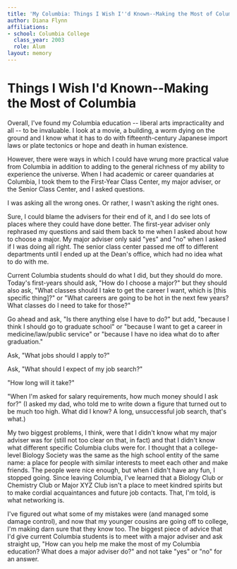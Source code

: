 ```yaml
---
title: 'My Columbia: Things I Wish I''d Known--Making the Most of Columbia'
author: Diana Flynn
affiliations:
- school: Columbia College
  class_year: 2003
  role: Alum
layout: memory
---
```


# Things I Wish I'd Known--Making the Most of Columbia

Overall, I've found my Columbia education -- liberal arts impracticality and all -- to be invaluable.  I look at a movie, a building, a worm dying on the ground and I know what it has to do with fifteenth-century Japanese import laws or plate tectonics or hope and death in human existence.

However, there were ways in which I could have wrung more practical value from Columbia in addition to adding to the general richness of my ability to experience the universe.  When I had academic or career quandaries at Columbia, I took them to the First-Year Class Center, my major adviser, or the Senior Class Center, and I asked questions.

I was asking all the wrong ones.  Or rather, I wasn't asking the right ones.

Sure, I could blame the advisers for their end of it, and I do see lots of places where they could have done better.  The first-year adviser only rephrased my questions and said them back to me when I asked about how to choose a major.  My major adviser only said "yes" and "no" when I asked if I was doing all right.  The senior class center passed me off to different departments until I ended up at the Dean's office, which had no idea what to do with me.

Current Columbia students should do what I did, but they should do more.  Today's first-years should ask, "How do I choose a major?" but they should also ask, "What classes should I take to get the career I want, which is [this specific thing]?" or "What careers are going to be hot in the next few years?  What classes do I need to take for those?"

Go ahead and ask, "Is there anything else I have to do?" but add, "because I think I should go to graduate school" or "because I want to get a career in medicine/law/public service" or "because I have no idea what do to after graduation."

Ask, "What jobs should I apply to?"

Ask, "What should I expect of my job search?"

"How long will it take?"

"When I'm asked for salary requirements, how much money should I ask for?" (I asked my dad, who told me to write down a figure that turned out to be much too high.  What did I know?  A long, unsuccessful job search, that's what.)

My two biggest problems, I think, were that I didn't know what my major adviser was for (still not too clear on that, in fact) and that I didn't know what different specific Columbia clubs were for.  I thought that a college-level Biology Society was the same as the high school entity of the same name: a place for people with similar interests to meet each other and make friends.  The people were nice enough, but when I didn't have any fun, I stopped going.  Since leaving Columbia, I've learned that a Biology Club or Chemistry Club or Major XYZ Club isn't a place to meet kindred spirits but to make cordial acquaintances and future job contacts.  That, I'm told, is what networking is.

I've figured out what some of my mistakes were (and managed some damage control), and now that my younger cousins are going off to college, I'm making darn sure that they know too.  The biggest piece of advice that I'd give current Columbia students is to meet with a major adviser and ask straight up, "How can you help me make the most of my Columbia education?  What does a major adviser do?" and not take "yes" or "no" for an answer.
